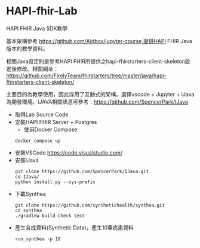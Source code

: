 # HAPI-fhir-Lab
HAPI FHIR Java SDK教學

基本架構參考 https://github.com/Aidbox/jupyter-course,提供HAPI FHIR Java版本的教學資料。

相關Java設定則是參考HAPI FHIR所提供之hapi-fhirstarters-client-skeleton設定後修改。相關網址：https://github.com/FirelyTeam/fhirstarters/tree/master/java/hapi-fhirstarters-client-skeleton/

主要目的為教學使用，因此採用了互動式的架構。選擇vscode + Jupyter + iJava為開發環境。IJAVA相關訊息可參考：https://github.com/SpencerPark/IJava

- 取得Lab Source Code
- 安裝HAPI FHIR Server + Postgres
  - 使用Docker Compose 
  ```
  docker compose up
  ```
- 安裝VSCode https://code.visualstudio.com/
- 安裝iJava
  ```
  git clone https://github.com/SpencerPark/IJava.git
  cd IJava/
  python install.py --sys-prefix
  ```
- 下載Synthea
  ```
  git clone https://github.com/synthetichealth/synthea.git
  cd synthea
  ./gradlew build check test
  ```
- 產生合成資料(Synthetic Data)，產生10筆病患資料
  ```
  run_synthea -p 10
  ```

